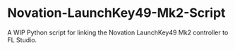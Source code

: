 # Novation-LaunchKey49-Mk2-Script
A WIP Python script for linking the Novation LaunchKey49 Mk2 controller to FL Studio.
